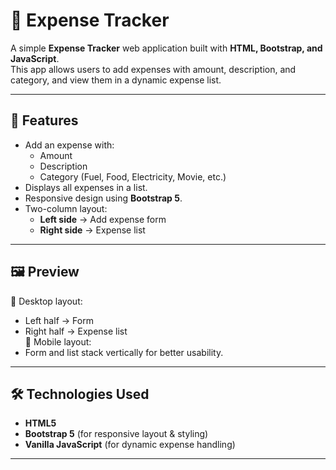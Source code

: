 # 💸 Expense Tracker

A simple **Expense Tracker** web application built with **HTML, Bootstrap, and JavaScript**.  
This app allows users to add expenses with amount, description, and category, and view them in a dynamic expense list.

---

## 🚀 Features
- Add an expense with:
  - Amount
  - Description
  - Category (Fuel, Food, Electricity, Movie, etc.)
- Displays all expenses in a list.
- Responsive design using **Bootstrap 5**.
- Two-column layout:
  - **Left side** → Add expense form  
  - **Right side** → Expense list

---

## 🖼️ Preview
📌 Desktop layout:  
- Left half → Form  
- Right half → Expense list  
📱 Mobile layout:  
- Form and list stack vertically for better usability.

---

## 🛠️ Technologies Used
- **HTML5**  
- **Bootstrap 5** (for responsive layout & styling)  
- **Vanilla JavaScript** (for dynamic expense handling)

---
